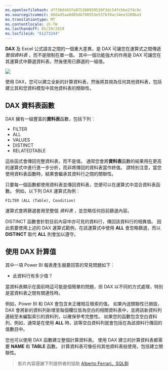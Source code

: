 ```yaml
---
ms.openlocfilehash: d7f30dd43fe875380939520f3dc54fcbbe2f4c9c
ms.sourcegitcommit: 60dad5aa0d85db790553e537bf8ac34ee3289ba3
ms.translationtype: MT
ms.contentlocale: zh-TW
ms.lasthandoff: 05/29/2019
ms.locfileid: "61273244"
---
```

**DAX** 及 Excel 公式語言之間的一個重大差異，是 DAX 可讓您在運算式之間傳遞 *整個資料表* ，而不是限制在單一值。 其中一個功能強大的作用是 DAX 可讓您在其運算式中篩選資料表，然後使用已篩選的一組值。

![](media/7-6-dax-tables-and-filtering/dax-tables-filtering_1.png)

使用 DAX，您可以建立全新的計算資料表，然後將其視為任何其他資料表，包括建立其和您資料模型中其他資料表的關聯性。

## <a name="dax-table-functions"></a>DAX 資料表函數
DAX 擁有一組豐富的**資料表**函數，包括下列︰

* FILTER
* ALL
* VALUES
* DISTINCT
* RELATEDTABLE

這些函式會傳回完整資料表，而不是值。 通常您會將**資料表**函數的結果用在更高的運算式中進行進一步分析，而非將傳回的資料表當作終值。 請特別注意，當您使用資料表函數時，結果會繼承其資料行之間的關聯性。

只要每一個函數都使用資料表並傳回資料表，您便可以在運算式中混合資料表函數。 例如，以下列 DAX 運算式為例︰

    FILTER (ALL (Table), Condition)

運算式會將篩選套用至整個 *資料表* ，並忽略任何目前篩選內容。

DISTINCT 函數會針對目前內容中亦可見的資料行，傳回該資料行的相異值。 因此若要使用上述的 DAX 運算式範例，在該運算式中使用 **ALL** 會忽略篩選，而以 **DISTINCT** 取代 **ALL** 則會加以遵守。

## <a name="counting-values-with-dax"></a>使用 DAX 計算值
其中一項 Power BI 報表產生器要回答的常見問題如下︰

* 此資料行有多少值？

當資料表顯示在面前時這可能是個簡單的問題，但 DAX 以不同的方式處理，特別是當資料表之間有關連性時。

例如，Power BI 和 DAX 會包含未正確相互檢索的值。 如果內送關聯性已損毀，DAX 會將新的資料列新增至每個欄位皆為空白的相關資料表中，並將該新資料列連結至未編製索引的資料列，以確保參考完整性。 如果您的函數包含空白資料列，例如，通常是在使用 **ALL** 時，該等空白資料列就會包括在為該資料行傳回的值數目中。

您也可以使用 DAX 函數建立整個計算資料表。 使用 DAX 建立的計算資料表都需要 **NAME** 和 **TABLE** 函數。 計算資料表可像任何其他資料表般使用，包括建立關聯性。

> 影片內容感謝下列提供者的協助 [Alberto Ferrari、SQLBI](http://www.sqlbi.com/learning-dax)
> 
> 


